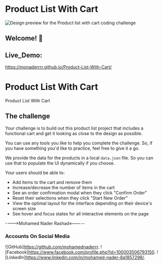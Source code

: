 # Product List With Cart

![Design preview for the Product list with cart coding challenge](./design/preview.jpg)

## Welcome! 👋

## Live_Demo:
https://monaderrrr.github.io/Product-List-With-Cart/

# Product List With Cart
Product List With Cart

## The challenge

Your challenge is to build out this product list project that includes a functional cart and get it looking as close to the design as possible.

You can use any tools you like to help you complete the challenge. So, if you have something you'd like to practice, feel free to give it a go.

We provide the data for the products in a local `data.json` file. So you can use that to populate the UI dynamically if you choose.

Your users should be able to: 

- Add items to the cart and remove them
- Increase/decrease the number of items in the cart
- See an order confirmation modal when they click "Confirm Order"
- Reset their selections when they click "Start New Order"
- View the optimal layout for the interface depending on their device's screen size
- See hover and focus states for all interactive elements on the page



---->Mohamed Nader Rashad<-----


### Accounts On Social Media
![GitHub]https://github.com/mohamednaderrr.
![Facebook]https://www.facebook.com/profile.php?id=100003506793150.
![LinkedIn]https://www.linkedin.com/in/mohamed-nader-8a1857298/.
